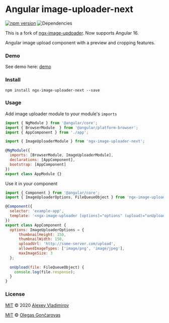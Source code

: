 # Angular image-uploader-next
[![npm version](https://badge.fury.io/js/ngx-image-uploader-next.svg)](https://badge.fury.io/js/ngx-image-uploader-next) 
![Dependencies](https://david-dm.org/ogix/ngx-image-uploader-next.svg)

This is a fork of [ngx-image-updoader](https://www.npmjs.com/package/ngx-image-uploader).
Now supports Angular 16.

Angular image upload component with a preview and cropping features.

### Demo
See demo here: [demo](https://stackblitz.com/github/ogix/ngx-image-uploader)

### Install
```
npm install ngx-image-uploader-next --save
```
### Usage

Add image uploader module to your module's ```imports```

```js
import { NgModule } from '@angular/core';
import { BrowserModule  } from '@angular/platform-browser';
import { AppComponent } from './app';

import { ImageUploaderModule } from 'ngx-image-uploader-next';

@NgModule({
  imports: [BrowserModule, ImageUploaderModule],
  declarations: [AppComponent],
  bootstrap: [AppComponent]
})
export class AppModule {}
```

Use it in your component

```js
import { Component } from '@angular/core';
import { ImageUploaderOptions, FileQueueObject } from 'ngx-image-uploader';

@Component({
  selector: 'example-app',
  template: '<ngx-image-uploader [options]="options" (upload)="onUpload($event)"></ngx-image-uploader>'
})
export class AppComponent {
  options: ImageUploaderOptions = {
      thumbnailHeight: 150,
      thumbnailWidth: 150,
      uploadUrl: 'http://some-server.com/upload',
      allowedImageTypes: ['image/png', 'image/jpeg'],
      maxImageSize: 3
  };
  
  onUpload(file: FileQueueObject) {
    console.log(file.response);
  }
}

```

### License

[MIT](https://tldrlegal.com/license/mit-license) © 2020 [Alexey Vladimirov](https://github.com/newvladimirov)

[MIT](https://tldrlegal.com/license/mit-license) © [Olegas Gončarovas](https://github.com/ogix)
